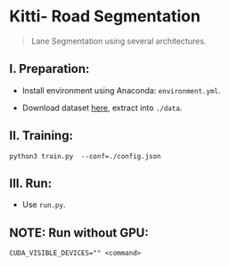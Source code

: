 # Kitti- Road Segmentation
> Lane Segmentation using several architectures.

## I. Preparation:

- Install environment using Anaconda: `environment.yml`.

- Download dataset [here](), extract into `./data`.

## II. Training:

```
python3 train.py  --conf=./config.json
```

## III. Run:

- Use `run.py`.


## NOTE: Run without GPU:

```
CUDA_VISIBLE_DEVICES="" <command>
```